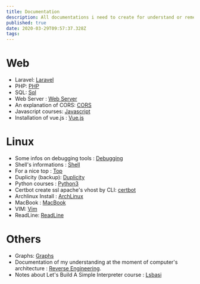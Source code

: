 ```yaml
---
title: Documentation
description: All documentations i need to create for understand or remember
published: true
date: 2020-03-29T09:57:37.328Z
tags: 
---
```


# Web

- Laravel: [Laravel](Laravel)
- PHP: [PHP](php)
- SQL: [Sql](sql)
- Web Server : [Web Server](web-server)
- An explanation of CORS: [CORS](cors)
- Javascript courses: [Javascript](javascript)
- Installation of vue.js : [Vue.js](vue-js)

# Linux

- Some infos on debugging tools : [Debugging](debugging)
- Shell's informations : [Shell](shell)
- For a nice top : [Top](top)
- Duplicity (backup): [Duplicity](duplicity)
- Python courses : [Python3](python-3)
- Certbot create ssl apache's vhost by CLI: [certbot](certbot)
- Archlinux Install : [ArchLinux](archlinux)
- MacBook : [MacBook](mac-book)
- VIM: [Vim](vim)
- ReadLine: [ReadLine](readline)

# Others

- Graphs: [Graphs](graphs)
- Documentation of my understanding at the moment of computer's architecture : [Reverse Engineering](reverse-engineering).
- Notes about Let's Build A Simple Interpreter course : [Lsbasi](lets-build-a-simple-interpreter)
